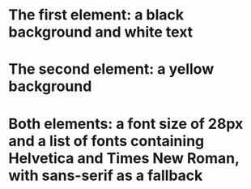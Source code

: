 

# The first element: a black background and white text
# The second element: a yellow background
# Both elements: a font size of 28px and a list of fonts containing Helvetica and Times New Roman, with sans-serif as a fallback